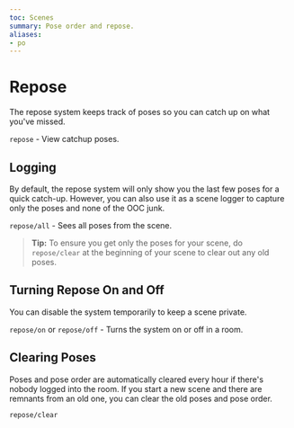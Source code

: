 ```yaml
---
toc: Scenes
summary: Pose order and repose.
aliases:
- po
---
```

# Repose

The repose system keeps track of poses so you can catch up on what you've missed.  

`repose` - View catchup poses.

## Logging

By default, the repose system will only show you the last few poses for a quick catch-up.  However, you can also use it as a scene logger to capture only the poses and none of the OOC junk.  

`repose/all` - Sees all poses from the scene.

> **Tip:** To ensure you get only the poses for your scene, do `repose/clear` at the beginning of your scene to clear out any old poses.


## Turning Repose On and Off

You can disable the system temporarily to keep a scene private.

`repose/on` or `repose/off` - Turns the system on or off in a room.

## Clearing Poses

Poses and pose order are automatically cleared every hour if there's nobody logged into the room.  If you start a new scene and there are remnants from an old one, you can clear the old poses and pose order.

`repose/clear`
